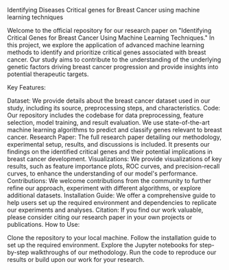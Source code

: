 Identifying Diseases Critical genes for Breast Cancer using 
machine learning techniques


Welcome to the official repository for our research paper on "Identifying Critical Genes for Breast Cancer Using Machine Learning Techniques." In this project, we explore the application of advanced machine learning methods to identify and prioritize critical genes associated with breast cancer. Our study aims to contribute to the understanding of the underlying genetic factors driving breast cancer progression and provide insights into potential therapeutic targets.

Key Features:

Dataset: We provide details about the breast cancer dataset used in our study, including its source, preprocessing steps, and characteristics.
Code: Our repository includes the codebase for data preprocessing, feature selection, model training, and result evaluation. We use state-of-the-art machine learning algorithms to predict and classify genes relevant to breast cancer.
Research Paper: The full research paper detailing our methodology, experimental setup, results, and discussions is included. It presents our findings on the identified critical genes and their potential implications in breast cancer development.
Visualizations: We provide visualizations of key results, such as feature importance plots, ROC curves, and precision-recall curves, to enhance the understanding of our model's performance.
Contributions: We welcome contributions from the community to further refine our approach, experiment with different algorithms, or explore additional datasets.
Installation Guide: We offer a comprehensive guide to help users set up the required environment and dependencies to replicate our experiments and analyses.
Citation: If you find our work valuable, please consider citing our research paper in your own projects or publications.
How to Use:

Clone the repository to your local machine.
Follow the installation guide to set up the required environment.
Explore the Jupyter notebooks for step-by-step walkthroughs of our methodology.
Run the code to reproduce our results or build upon our work for your research.
